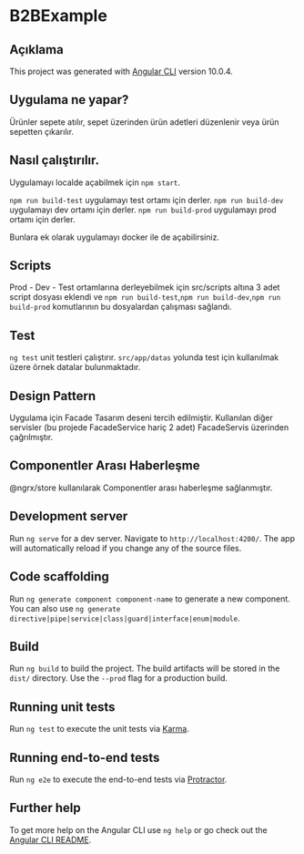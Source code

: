 # B2BExample

## Açıklama

This project was generated with [Angular CLI](https://github.com/angular/angular-cli) version 10.0.4.

## Uygulama ne yapar?

Ürünler sepete atılır, sepet üzerinden ürün adetleri düzenlenir veya ürün sepetten çıkarılır.

## Nasıl çalıştırılır.

Uygulamayı localde açabilmek için `npm start`.

`npm run build-test` uygulamayı test ortamı için derler.
`npm run build-dev` uygulamayı dev ortamı için derler.
`npm run build-prod` uygulamayı prod ortamı için derler.

Bunlara ek olarak uygulamayı docker ile de açabilirsiniz.

## Scripts

Prod - Dev - Test ortamlarına derleyebilmek için src/scripts altına 3 adet script dosyası eklendi ve `npm run build-test`,`npm run build-dev`,`npm run build-prod`
komutlarının bu dosyalardan çalışması sağlandı.

## Test

`ng test` unit testleri çalıştırır.
`src/app/datas` yolunda test için kullanılmak üzere örnek datalar bulunmaktadır.

## Design Pattern

Uygulama için Facade Tasarım deseni tercih edilmiştir.
Kullanılan diğer servisler (bu projede FacadeService hariç 2 adet) FacadeServis üzerinden çağrılmıştır.

## Componentler Arası Haberleşme

@ngrx/store kullanılarak Componentler arası haberleşme sağlanmıştır.

## Development server

Run `ng serve` for a dev server. Navigate to `http://localhost:4200/`. The app will automatically reload if you change any of the source files.

## Code scaffolding

Run `ng generate component component-name` to generate a new component. You can also use `ng generate directive|pipe|service|class|guard|interface|enum|module`.

## Build

Run `ng build` to build the project. The build artifacts will be stored in the `dist/` directory. Use the `--prod` flag for a production build.

## Running unit tests

Run `ng test` to execute the unit tests via [Karma](https://karma-runner.github.io).

## Running end-to-end tests

Run `ng e2e` to execute the end-to-end tests via [Protractor](http://www.protractortest.org/).

## Further help

To get more help on the Angular CLI use `ng help` or go check out the [Angular CLI README](https://github.com/angular/angular-cli/blob/master/README.md).
